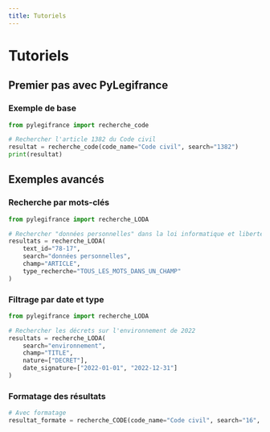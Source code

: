 ```yaml
---
title: Tutoriels
---
```

# Tutoriels

## Premier pas avec PyLegifrance

### Exemple de base

```python
from pylegifrance import recherche_code

# Rechercher l'article 1382 du Code civil
resultat = recherche_code(code_name="Code civil", search="1382")
print(resultat)
```

## Exemples avancés

### Recherche par mots-clés

```python
from pylegifrance import recherche_LODA

# Rechercher "données personnelles" dans la loi informatique et libertés
resultats = recherche_LODA(
    text_id="78-17",
    search="données personnelles",
    champ="ARTICLE",
    type_recherche="TOUS_LES_MOTS_DANS_UN_CHAMP"
)
```

### Filtrage par date et type

```python
from pylegifrance import recherche_LODA

# Rechercher les décrets sur l'environnement de 2022
resultats = recherche_LODA(
    search="environnement",
    champ="TITLE",
    nature=["DECRET"],
    date_signature=["2022-01-01", "2022-12-31"]
)
```

### Formatage des résultats

```python
# Avec formatage
resultat_formate = recherche_CODE(code_name="Code civil", search="16", formatter=True)
```
